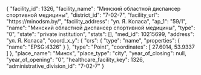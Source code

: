 {
    "facility_id": 1326,
    "facility_name": "Минский областной диспансер спортивной медицины",
    "district_id": "7-02-7",
    "facility_url": "https:\/\/minodsm.by\/",
    "facility_address": "ул. Я. Коласа",
    "ap_1": "59\/1",
    "name": "Минский областной диспансер спортивной медицины",
    "type": "0",
    "state": "private institution",
    "stats": [],
    "med_id": 10215699,
    "address": "ул. Я. Коласа",
    "coord_x_y": {
        "crs": {
            "type": "name",
            "properties": {
                "name": "EPSG:4326"
            }
        },
        "type": "Point",
        "coordinates": [
            27.6014,
            53.9337
        ]
    },
    "place_name": "Минск",
    "place_type": "city",
    "year_of_closing": null,
    "year_of_opening": "0",
    "healthcare_facility_key": 1326,
    "administrative_division_id": "7-02-7"
}